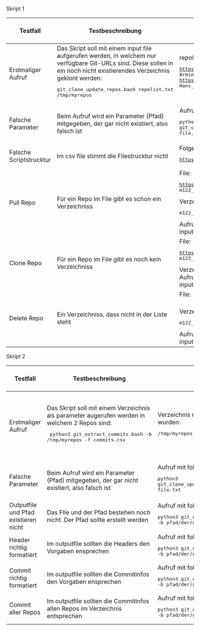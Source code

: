 Skript 1

| Testfall | Testbeschreibung | Testdaten | erwartetes Testresultat | erhaltenes Testresultat | Tester | Testdatum und Teststatus |
|  - | - | - | - | - | - | - |
| Erstmaliger Aufruf | Das Skript soll mit einem input file aufgerufen werden, in welchem nur verfügbare Git-URLs sind. Diese sollen in ein noch nicht existierendes Verzeichnis geklont werden:<pre>git_clone_update_repos.bash repolist.txt /tmp/myrepos</pre> | repolist.txt mit folgendem Inhalt:<pre>https://gitlab.com/armindoerzbachtbz/m122_praxisarbeit Armin_Doerzbach<br>https://gitlab.com/wapdc/InfoSearch/Project-2017 Hans_Meier_Peter_Mueller</pre> | Verzeichnis wird erstellt und alle Repos werden darin geklont | werden geclont und gepullt | Elia Albanese | 14.07.22, bestanden |
| Falsche Parameter | Beim Aufruf wird ein Parameter (Pfad) mitgegeben, der gar nicht existiert, also falsch ist | Aufruf mit folgenden Parametern:<pre>python3 git_clone_update_repos.py -b falscher/pfad/der/Git-Repos> -i file.txt</pre> | Programm gibt eine Fehlermelldung aus und beendet es | Fehlermeldung und Beendung | Elia Albanese | 14.07.22, bestanden |
| Falsche Scriptstrucktur | Im csv file stimmt die Filestrucktur nicht | Folgende Strucktur:<pre>https://github.com/EAlbanese/m122_praxisarbeit_Goudsmit_Albanese.git</pre>| Programm gibt eine Fehlermelldung | Fehlermeldung | Elia Albanese | 14.07.22, bestanden |
| Pull Repo | Für ein Repo im File gibt es schon ein Verzeichniss | File:<pre>https://github.com/EAlbanese/m122_praxisarbeit_Goudsmit_Albanese.git m122_praxisarbeit_Goudsmit_Albanese</pre> Verzeichnis: <pre>m122_praxisarbeit_Goudsmit_Albanese</pre>Aufruf: python3 git_clone_update_repos.py -b /home/user/gitRepos -i inputFile.csv | Repo wird gepullt | Repo wird gepullt | Elia Albanese | 14.07.22, bestanden |
| Clone Repo | Für ein Repo im File gibt es noch kein Verzeichniss | File:<pre>https://github.com/EAlbanese/m122_praxisarbeit_Goudsmit_Albanese.git m122_praxisarbeit_Goudsmit_Albanese</pre>Verzeichnis: <br>Aufruf: python3 git_clone_update_repos.py -b /home/user/gitRepos -i inputFile.csv | Repo wird geclont | Repo wird geclont | Elia Albanese | 14.07.22, bestanden |
| Delete Repo | Ein Verzeichniss, dass nicht in der Liste steht | File:<pre></pre> Verzeichnis:<pre>m122_praxisarbeit_Goudsmit_Albanese</pre>Aufruf: python3 git_clone_update_repos.py -b /home/user/gitRepos -i inputFile.csv | Repo wird gelöscht | Repo wird gelöscht | Elia Albanese | 14.07.22, bestanden |


Skript 2

| Testfall | Testbeschreibung | Testdaten | erwartetes Testresultat | erhaltenes Testresultat | Tester | Testdatum und Teststatus |
|  - | - | - | - | - | - | - |
| Erstmaliger Aufruf | Das Skript soll mit einem Verzeichnis als parameter augerufen werden in welchem 2 Repos sind:<pre> python3 git_extract_commits.bash -b /tmp/myrepos -f commits.csv</pre> | Verzeichnis mit den GIT-Repos die mit dem Skript 1 geklont wurden:<pre>/tmp/myrepos</pre> | Alle Repos aus /tmp/myrepos werden gelesen und ein File commits.csv erstellt mit allen Commits beider Repos | Testerwartung eingetroffen | Julia Goudsmit | 14.07.22, bestanden |
| Falsche Parameter | Beim Aufruf wird ein Parameter (Pfad) mitgegeben, der gar nicht existiert, also falsch ist | Aufruf mit folgenden Parametern:<pre>python3 git_clone_update_repos.py -b falscher/pfad/der/Git-Repos> -i file.txt</pre> | Programm gibt eine Fehlermelldung aus und beendet es | Fehlermeldung und Beendung | Julia Goudsmit | 14.07.22, bestanden |
| Outputfile und Pfad existieren nicht | Das FIle und der Pfad bestehen noch nicht. Der Pfad sollte erstellt werden | Aufruf mit folgenden Parametern:<pre>python3 git_extract_commits.py -b pfad/der/git-Repos -f Filename</pre> | Pfad und FIle werden erstellt | Pfad und FIle werden erstellt | Julia Goudsmit | 14.07.22, bestanden |
| Header richtig formatiert | Im outputfile sollten die Headers den Vorgaben ensprechen | Aufruf mit folgenden Parametern:<pre>python3 git_extract_commits.py -b pfad/der/git-Repos -f Filename</pre> | Header richtig dargestellt | Header richtig dargestellt | Julia Goudsmit | 14.07.22, bestanden |
| Commit richtig formatiert | Im outputfile sollten die Commitinfos den Vorgaben ensprechen | Aufruf mit folgenden Parametern:<pre>python3 git_extract_commits.py -b pfad/der/git-Repos -f Filename</pre> | Commitlog richtig dargestellt | Commitlog richtig dargestellt | Julia Goudsmit | 14.07.22, bestanden |
| Commit aller Repos | Im outputfile sollten die Commitinfos allen Repos im Verzeichnis entsprechen | Aufruf mit folgenden Parametern:<pre>python3 git_extract_commits.py -b pfad/der/git-Repos -f Filename</pre> | Commitlog richtig | Commitlog richtig | Julia Goudsmit | 14.07.22, bestanden |
